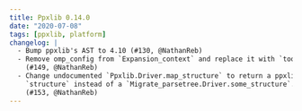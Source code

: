 ```yaml
---
title: Ppxlib 0.14.0
date: "2020-07-08"
tags: [ppxlib, platform]
changelog: |
  - Bump ppxlib's AST to 4.10 (#130, @NathanReb)
  - Remove omp_config from `Expansion_context` and replace it with `tool_name`
    (#149, @NathanReb)
  - Change undocumented `Ppxlib.Driver.map_structure` to return a ppxlib's
    `structure` instead of a `Migrate_parsetree.Driver.some_structure`.
    (#153, @NathanReb)
---
```



